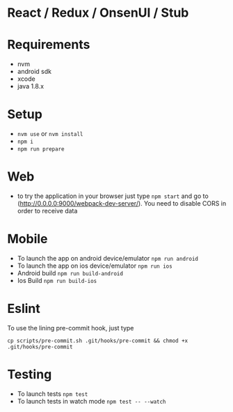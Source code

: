 # React / Redux / OnsenUI / Stub

Requirements
=
- nvm
- android sdk 
- xcode 
- java 1.8.x


Setup
=
- ```nvm use``` or ```nvm install```
- ```npm i```
- ```npm run prepare```

Web
=
- to try the application in your browser just type ```npm start``` and go to (http://0.0.0.0:9000/webpack-dev-server/). You need to disable CORS in order to receive data

Mobile
=
- To launch the app on android device/emulator ```npm run android```
- To launch the app on ios device/emulator ```npm run ios```
- Android build ```npm run build-android```
- Ios Build ```npm run build-ios```

Eslint
=

To use the lining pre-commit hook, just type

    cp scripts/pre-commit.sh .git/hooks/pre-commit && chmod +x .git/hooks/pre-commit

Testing
=
- To launch tests ```npm test```
- To launch tests in watch mode ```npm test -- --watch```
